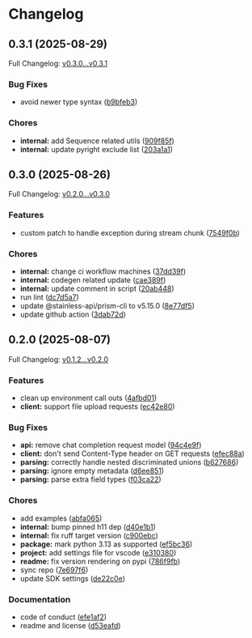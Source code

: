 # Changelog

## 0.3.1 (2025-08-29)

Full Changelog: [v0.3.0...v0.3.1](https://github.com/meta-llama/llama-api-python/compare/v0.3.0...v0.3.1)

### Bug Fixes

* avoid newer type syntax ([b9bfeb3](https://github.com/meta-llama/llama-api-python/commit/b9bfeb3df2528b0c77017e9b1b50bcd54bf731bb))


### Chores

* **internal:** add Sequence related utils ([909f85f](https://github.com/meta-llama/llama-api-python/commit/909f85f12cb61ee164764bca656c0b574b0bcd2a))
* **internal:** update pyright exclude list ([203a1a1](https://github.com/meta-llama/llama-api-python/commit/203a1a1d8a74ece63939e25ec0a1b91c42706119))

## 0.3.0 (2025-08-26)

Full Changelog: [v0.2.0...v0.3.0](https://github.com/meta-llama/llama-api-python/compare/v0.2.0...v0.3.0)

### Features

* custom patch to handle exception during stream chunk ([7549f0b](https://github.com/meta-llama/llama-api-python/commit/7549f0b38d85143f984191bf9ff1f353f787fa50))


### Chores

* **internal:** change ci workflow machines ([37dd39f](https://github.com/meta-llama/llama-api-python/commit/37dd39fe156f7ed0f36101d014a4983498a10a27))
* **internal:** codegen related update ([cae389f](https://github.com/meta-llama/llama-api-python/commit/cae389f98552280557b2f73d0b146e159764a5a9))
* **internal:** update comment in script ([20ab448](https://github.com/meta-llama/llama-api-python/commit/20ab4484b71a0e9c555d28de0b8fbd59246851ac))
* run lint ([dc7d5a7](https://github.com/meta-llama/llama-api-python/commit/dc7d5a768eccf8c9d6faaac3585e7e09a611db02))
* update @stainless-api/prism-cli to v5.15.0 ([8e77df5](https://github.com/meta-llama/llama-api-python/commit/8e77df5e5778b55bda86a38735fb1426ae3a02a4))
* update github action ([3dab72d](https://github.com/meta-llama/llama-api-python/commit/3dab72dc5b6fc8ad8f9b9d72f25e155a7e22a857))

## 0.2.0 (2025-08-07)

Full Changelog: [v0.1.2...v0.2.0](https://github.com/meta-llama/llama-api-python/compare/v0.1.2...v0.2.0)

### Features

* clean up environment call outs ([4afbd01](https://github.com/meta-llama/llama-api-python/commit/4afbd01ed735b93d8b4c8c282881f2b78673995c))
* **client:** support file upload requests ([ec42e80](https://github.com/meta-llama/llama-api-python/commit/ec42e80b6249b3af1f3474ad4fba61d669ec0035))


### Bug Fixes

* **api:** remove chat completion request model ([94c4e9f](https://github.com/meta-llama/llama-api-python/commit/94c4e9fd500502781a0f6e30715ecbd134d015db))
* **client:** don't send Content-Type header on GET requests ([efec88a](https://github.com/meta-llama/llama-api-python/commit/efec88aa519948ea58ee629507cd91e9af90c1c8))
* **parsing:** correctly handle nested discriminated unions ([b627686](https://github.com/meta-llama/llama-api-python/commit/b6276863bea64a7127cdb71b6fbb02534d2e762b))
* **parsing:** ignore empty metadata ([d6ee851](https://github.com/meta-llama/llama-api-python/commit/d6ee85101e3e69c2768761e1187b8d33ee4e3762))
* **parsing:** parse extra field types ([f03ca22](https://github.com/meta-llama/llama-api-python/commit/f03ca2286018699dd29b964e9cbc1a66699ef59e))


### Chores

* add examples ([abfa065](https://github.com/meta-llama/llama-api-python/commit/abfa06572191caeaa33603c846d5953aa453521e))
* **internal:** bump pinned h11 dep ([d40e1b1](https://github.com/meta-llama/llama-api-python/commit/d40e1b1d736ec5e5fe7e3c65ace9c5d65d038081))
* **internal:** fix ruff target version ([c900ebc](https://github.com/meta-llama/llama-api-python/commit/c900ebc528a5f21e76f4742556577bbf33060f1c))
* **package:** mark python 3.13 as supported ([ef5bc36](https://github.com/meta-llama/llama-api-python/commit/ef5bc36693fa419e3d865e97cae97e7f5df19b1a))
* **project:** add settings file for vscode ([e310380](https://github.com/meta-llama/llama-api-python/commit/e3103801d608df4cff07da4e3eaae72df1391626))
* **readme:** fix version rendering on pypi ([786f9fb](https://github.com/meta-llama/llama-api-python/commit/786f9fbdb75e54ceac9eaf00d4c4d7002ed97a94))
* sync repo ([7e697f6](https://github.com/meta-llama/llama-api-python/commit/7e697f6550485728ee00d4fd18800a90fb3592ab))
* update SDK settings ([de22c0e](https://github.com/meta-llama/llama-api-python/commit/de22c0ece778c938f75e4717baf3e628c7a45087))


### Documentation

* code of conduct ([efe1af2](https://github.com/meta-llama/llama-api-python/commit/efe1af28fb893fa657394504dc8c513b20ac589a))
* readme and license ([d53eafd](https://github.com/meta-llama/llama-api-python/commit/d53eafd104749e9483015676fba150091e754928))
